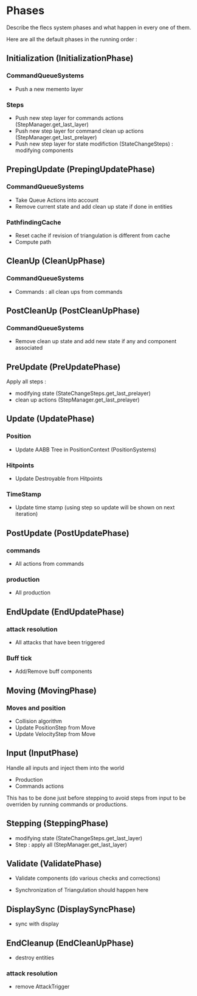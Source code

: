 # Phases

Describe the flecs system phases and what happen in every one of them.

Here are all the default phases in the running order :

## Initialization (InitializationPhase)

### CommandQueueSystems

- Push a new memento layer

### Steps

- Push new step layer for commands actions (StepManager.get_last_layer)
- Push new step layer for command clean up actions (StepManager.get_last_prelayer)
- Push new step layer for state modifiction (StateChangeSteps) : modifying components

## PrepingUpdate (PrepingUpdatePhase)

### CommandQueueSystems

- Take Queue Actions into account
- Remove current state and add clean up state if done  in entities

### PathfindingCache

- Reset cache if revision of triangulation is different from cache
- Compute path

## CleanUp (CleanUpPhase)

### CommandQueueSystems

- Commands : all clean ups from commands

## PostCleanUp (PostCleanUpPhase)

### CommandQueueSystems

- Remove clean up state and add new state if any and component associated

## PreUpdate (PreUpdatePhase)

Apply all steps :
- modifying state (StateChangeSteps.get_last_prelayer)
- clean up actions (StepManager.get_last_prelayer)

## Update (UpdatePhase)

### Position

- Update AABB Tree in PositionContext (PositionSystems)

### Hitpoints

- Update Destroyable from Hitpoints

### TimeStamp

- Update time stamp (using step so update will be shown on next iteration)

## PostUpdate (PostUpdatePhase)

### commands

- All actions from commands

### production

- All production

## EndUpdate (EndUpdatePhase)

### attack resolution

- All attacks that have been triggered

### Buff tick

- Add/Remove buff components

## Moving (MovingPhase)

### Moves and position

- Collision algorithm
- Update PositionStep from Move
- Update VelocityStep from Move

## Input (InputPhase)

Handle all inputs and inject them into the world
- Production
- Commands actions

This has to be done just before stepping to avoid steps from input to be overriden by
running commands or productions.

## Stepping (SteppingPhase)

- modifying state (StateChangeSteps.get_last_layer)
- Step : apply all (StepManager.get_last_layer)

## Validate (ValidatePhase)

- Validate components (do various checks and corrections)

- Synchronization of Triangulation should happen here

## DisplaySync (DisplaySyncPhase)

- sync with display

## EndCleanup (EndCleanUpPhase)

- destroy entities

### attack resolution

- remove AttackTrigger
